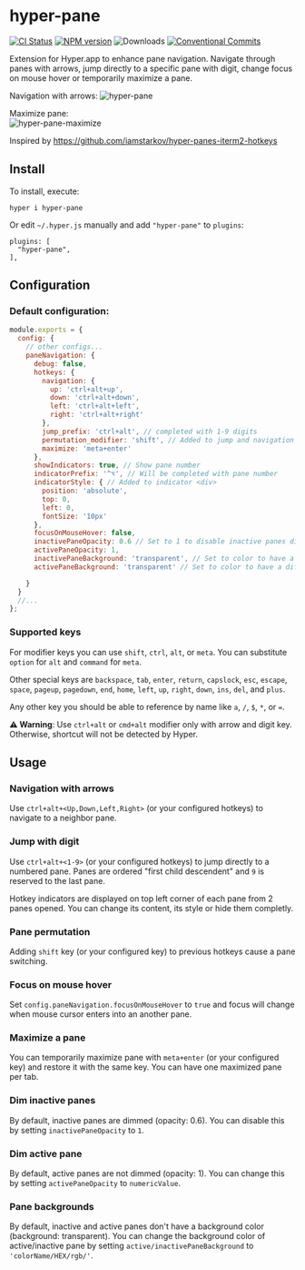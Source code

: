 # hyper-pane
[![CI Status](https://circleci.com/gh/chabou/hyper-pane.svg?style=shield)](https://circleci.com/gh/chabou/hyper-pane)
[![NPM version](https://badge.fury.io/js/hyper-pane.svg)](https://www.npmjs.com/package/hyper-pane)
![Downloads](https://img.shields.io/npm/dm/hyper-pane.svg?style=flat)
[![Conventional Commits](https://img.shields.io/badge/Conventional%20Commits-1.0.0-yellow.svg)](https://conventionalcommits.org)

Extension for Hyper.app to enhance pane navigation. Navigate through panes with arrows, jump directly to a specific pane with digit, change focus on mouse hover or temporarily maximize a pane.

Navigation with arrows:
![hyper-pane](https://cloud.githubusercontent.com/assets/4137761/22717106/844a9c5c-ed99-11e6-8e88-8c71a8cbbd5a.gif)


Maximize pane:  
![hyper-pane-maximize](https://cloud.githubusercontent.com/assets/4137761/24831980/a0f2e86a-1ca5-11e7-80f5-f6a986863546.gif)

Inspired by https://github.com/iamstarkov/hyper-panes-iterm2-hotkeys

## Install

To install, execute:
```
hyper i hyper-pane
```

Or edit `~/.hyper.js` manually and add `"hyper-pane"` to `plugins`:

```
plugins: [
  "hyper-pane",
],
```

## Configuration

### Default configuration:
``` js
module.exports = {
  config: {
    // other configs...
    paneNavigation: {
      debug: false,
      hotkeys: {
        navigation: {
          up: 'ctrl+alt+up',
          down: 'ctrl+alt+down',
          left: 'ctrl+alt+left',
          right: 'ctrl+alt+right'
        },
        jump_prefix: 'ctrl+alt', // completed with 1-9 digits
        permutation_modifier: 'shift', // Added to jump and navigation hotkeys for pane permutation
        maximize: 'meta+enter'
      },
      showIndicators: true, // Show pane number
      indicatorPrefix: '^⌥', // Will be completed with pane number
      indicatorStyle: { // Added to indicator <div>
        position: 'absolute',
        top: 0,
        left: 0,
        fontSize: '10px'
      },
      focusOnMouseHover: false,
      inactivePaneOpacity: 0.6 // Set to 1 to disable inactive panes dimming
      activePaneOpacity: 1,
      inactivePaneBackground: 'transparent', // Set to color to have a different background for an active pane
      activePaneBackground: 'transparent' // Set to color to have a different background for an inactive pane

    }
  }
  //...
};
```
### Supported keys
For modifier keys you can use `shift`, `ctrl`, `alt`, or `meta`. You can substitute `option` for `alt` and `command` for `meta`.

Other special keys are `backspace`, `tab`, `enter`, `return`, `capslock`, `esc`, `escape`, `space`, `pageup`, `pagedown`, `end`, `home`, `left`, `up`, `right`, `down`, `ins`, `del`, and `plus`.

Any other key you should be able to reference by name like `a`, `/`, `$`, `*`, or `=`.

**⚠ Warning**: Use `ctrl+alt` or `cmd+alt` modifier only with arrow and digit key. Otherwise, shortcut will not be detected by Hyper.

## Usage
### Navigation with arrows

Use `ctrl+alt+<Up,Down,Left,Right>` (or your configured hotkeys) to navigate to a neighbor pane.

### Jump with digit

Use `ctrl+alt+<1-9>` (or your configured hotkeys) to jump directly to a numbered pane.
Panes are ordered "first child descendent" and `9` is reserved to the last pane.

Hotkey indicators are displayed on top left corner of each pane from 2 panes opened.
You can change its content, its style or hide them completly.

### Pane permutation

Adding `shift` key (or your configured key) to previous hotkeys cause a pane switching.

### Focus on mouse hover

Set `config.paneNavigation.focusOnMouseHover` to `true` and focus will change when mouse cursor enters into an another pane.

### Maximize a pane

You can temporarily maximize pane with `meta+enter` (or your configured key) and restore it with the same key.
You can have one maximized pane per tab.

### Dim inactive panes

By default, inactive panes are dimmed (opacity: 0.6).
You can disable this by setting `inactivePaneOpacity` to `1`.

### Dim active pane

By default, active panes are not dimmed (opacity: 1).
You can change this by setting `activePaneOpacity` to `numericValue`.

### Pane backgrounds

By default, inactive and active panes don't have a background color (background: transparent).
You can change the background color of active/inactive pane by setting `active/inactivePaneBackground` to `'colorName/HEX/rgb/'`.
